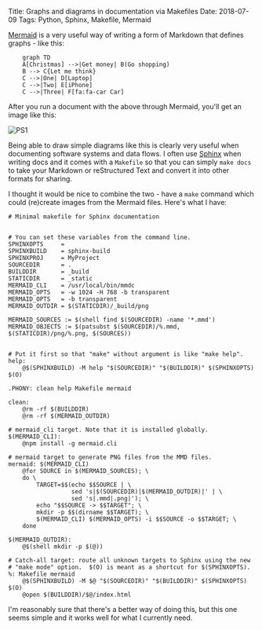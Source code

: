 Title: Graphs and diagrams in documentation via Makefiles
Date: 2018-07-09
Tags: Python, Sphinx, Makefile, Mermaid

[Mermaid](https://mermaidjs.github.io/) is a very useful way of writing a form of Markdown that
defines graphs - like this:

```
    graph TD
    A[Christmas] -->|Get money| B(Go shopping)
    B --> C{Let me think}
    C -->|One| D[Laptop]
    C -->|Two| E[iPhone]
    C -->|Three| F[fa:fa-car Car]
```

After you run a document with the above through Mermaid, you'll get an image like this:

 ![PS1](../../../images/2018/christmas.png)

Being able to draw simple diagrams like this is clearly very useful when documenting software
systems and data flows. I often use [Sphinx](http://www.sphinx-doc.org/en/master/) when writing
docs and it comes with a ``Makefile`` so that you can simply ``make docs`` to take your Markdown or
reStructured Text and convert it into other formats for sharing.

I thought it would be nice to combine the two - have a ``make`` command which could (re)create
images from the Mermaid files. Here's what I have:

```
# Minimal makefile for Sphinx documentation


# You can set these variables from the command line.
SPHINXOPTS     =
SPHINXBUILD    = sphinx-build
SPHINXPROJ     = MyProject
SOURCEDIR      = .
BUILDDIR       = _build
STATICDIR      = _static
MERMAID_CLI    = /usr/local/bin/mmdc
MERMAID_OPTS   = -w 1024 -H 768 -b transparent
MERMAID_OPTS   = -b transparent
MERMAID_OUTDIR = $(STATICDIR)/_build/png

MERMAID_SOURCES := $(shell find $(SOURCEDIR) -name '*.mmd')
MERMAID_OBJECTS := $(patsubst $(SOURCEDIR)/%.mmd, $(STATICDIR)/png/%.png, $(SOURCES))


# Put it first so that "make" without argument is like "make help".
help:
    @$(SPHINXBUILD) -M help "$(SOURCEDIR)" "$(BUILDDIR)" $(SPHINXOPTS) $(O)

.PHONY: clean help Makefile mermaid

clean:
    @rm -rf $(BUILDDIR)
    @rm -rf $(MERMAID_OUTDIR)

# mermaid_cli target. Note that it is installed globally.
$(MERMAID_CLI):
    @npm install -g mermaid.cli

# mermaid target to generate PNG files from the MMD files.
mermaid: $(MERMAID_CLI)
    @for SOURCE in $(MERMAID_SOURCES); \
    do \
        TARGET=$$(echo $$SOURCE | \
                  sed 's|$(SOURCEDIR)|$(MERMAID_OUTDIR)|' | \
                  sed 's|.mmd|.png|'); \
        echo "$$SOURCE -> $$TARGET"; \
        mkdir -p $$(dirname $$TARGET); \
        $(MERMAID_CLI) $(MERMAID_OPTS) -i $$SOURCE -o $$TARGET; \
    done

$(MERMAID_OUTDIR):
    @$(shell mkdir -p $(@))

# Catch-all target: route all unknown targets to Sphinx using the new
# "make mode" option.  $(O) is meant as a shortcut for $(SPHINXOPTS).
%: Makefile mermaid
    @$(SPHINXBUILD) -M $@ "$(SOURCEDIR)" "$(BUILDDIR)" $(SPHINXOPTS) $(O)
    @open $(BUILDDIR)/$@/index.html
```

I'm reasonably sure that there's a better way of doing this, but this one seems simple and it works
well for what I currently need.
